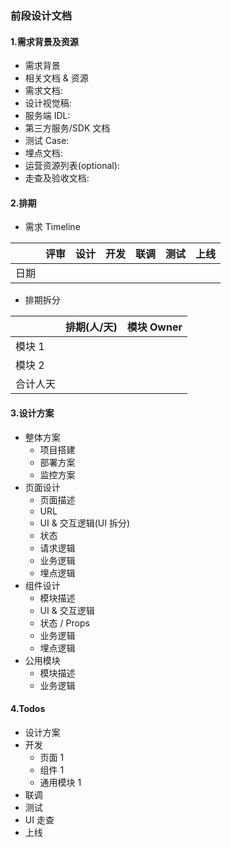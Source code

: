 ### 前段设计文档

#### 1.需求背景及资源
* 需求背景
* 相关文档 & 资源
* 需求文档:
* 设计视觉稿:
* 服务端 IDL:
* 第三方服务/SDK 文档
* 测试 Case:
* 埋点文档:
* 运营资源列表(optional):
* 走查及验收文档:
#### 2.排期
* 需求 Timeline

||评审|设计|开发|联调|测试|上线|
|----|----|----|----|----|----|----|
|日期||||||	

* 排期拆分

||排期(人/天)|	模块 Owner|
|----|----|----|
|模块 1	|
|模块 2	|
|合计人天|	

#### 3.设计方案
* 整体方案
    * 项目搭建
    * 部署方案
    * 监控方案
* 页面设计
    * 页面描述
    * URL
    * UI & 交互逻辑(UI 拆分)
    * 状态
    * 请求逻辑
    * 业务逻辑
    * 埋点逻辑
* 组件设计
    * 模块描述
    * UI & 交互逻辑
    * 状态 / Props
    * 业务逻辑
    * 埋点逻辑
* 公用模块
    * 模块描述
    * 业务逻辑
#### 4.Todos
* 设计方案
* 开发
    * 页面 1
    * 组件 1
    * 通用模块 1
* 联调
* 测试
* UI 走查
* 上线
